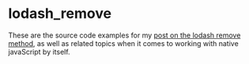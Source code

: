 # lodash_remove

These are the source code examples for my [post on the lodash remove method](https://dustinpfister.github.io/2017/09/19/lodash_remove/), as well as related topics when it comes to working with native javaScript by itself.